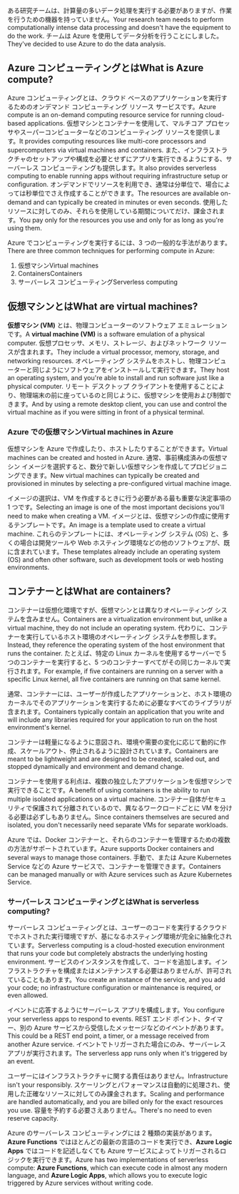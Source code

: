 <span data-ttu-id="78c6c-101">ある研究チームは、計算量の多いデータ処理を実行する必要がありますが、作業を行うための機器を持っていません。</span><span class="sxs-lookup"><span data-stu-id="78c6c-101">Your research team needs to perform computationally intense data processing and doesn't have the equipment to do the work.</span></span> <span data-ttu-id="78c6c-102">チームは Azure を使用してデータ分析を行うことにしました。</span><span class="sxs-lookup"><span data-stu-id="78c6c-102">They've decided to use Azure to do the data analysis.</span></span>

## <a name="what-is-azure-compute"></a><span data-ttu-id="78c6c-103">Azure コンピューティングとは</span><span class="sxs-lookup"><span data-stu-id="78c6c-103">What is Azure compute?</span></span>
<span data-ttu-id="78c6c-104">Azure コンピューティングとは、クラウド ベースのアプリケーションを実行するためのオンデマンド コンピューティング リソース サービスです。</span><span class="sxs-lookup"><span data-stu-id="78c6c-104">Azure compute is an on-demand computing resource service for running cloud-based applications.</span></span> <span data-ttu-id="78c6c-105">仮想マシンとコンテナーを使用して、マルチコア プロセッサやスーパーコンピューターなどのコンピューティング リソースを提供します。</span><span class="sxs-lookup"><span data-stu-id="78c6c-105">It provides computing resources like multi-core processors and supercomputers via virtual machines and containers.</span></span> <span data-ttu-id="78c6c-106">また、インフラストラクチャのセットアップや構成を必要とせずにアプリを実行できるようにする、サーバーレス コンピューティングも提供します。</span><span class="sxs-lookup"><span data-stu-id="78c6c-106">It also provides serverless computing to enable running apps without requiring infrastructure setup or configuration.</span></span> <span data-ttu-id="78c6c-107">オンデマンドでリソースを利用でき、通常は分単位で、場合によっては秒単位でさえ作成することができます。</span><span class="sxs-lookup"><span data-stu-id="78c6c-107">The resources are available on-demand and can typically be created in minutes or even seconds.</span></span> <span data-ttu-id="78c6c-108">使用したリソースに対してのみ、それらを使用している期間についてだけ、課金されます。</span><span class="sxs-lookup"><span data-stu-id="78c6c-108">You pay only for the resources you use and only for as long as you're using them.</span></span>

<span data-ttu-id="78c6c-109">Azure でコンピューティングを実行するには、3 つの一般的な手法があります。</span><span class="sxs-lookup"><span data-stu-id="78c6c-109">There are three common techniques for performing compute in Azure:</span></span>
1. <span data-ttu-id="78c6c-110">仮想マシン</span><span class="sxs-lookup"><span data-stu-id="78c6c-110">Virtual machines</span></span>
1. <span data-ttu-id="78c6c-111">Containers</span><span class="sxs-lookup"><span data-stu-id="78c6c-111">Containers</span></span>
1. <span data-ttu-id="78c6c-112">サーバーレス コンピューティング</span><span class="sxs-lookup"><span data-stu-id="78c6c-112">Serverless computing</span></span>

## <a name="what-are-virtual-machines"></a><span data-ttu-id="78c6c-113">仮想マシンとは</span><span class="sxs-lookup"><span data-stu-id="78c6c-113">What are virtual machines?</span></span>

<span data-ttu-id="78c6c-114">**仮想マシン (VM)** とは、物理コンピューターのソフトウェア エミュレーションです。</span><span class="sxs-lookup"><span data-stu-id="78c6c-114">A **virtual machine (VM)** is a software emulation of a physical computer.</span></span> <span data-ttu-id="78c6c-115">仮想プロセッサ、メモリ、ストレージ、およびネットワーク リソースが含まれます。</span><span class="sxs-lookup"><span data-stu-id="78c6c-115">They include a virtual processor, memory, storage, and networking resources.</span></span> <span data-ttu-id="78c6c-116">オペレーティング システムをホストし、物理コンピューターと同じようにソフトウェアをインストールして実行できます。</span><span class="sxs-lookup"><span data-stu-id="78c6c-116">They host an operating system, and you're able to install and run software just like a physical computer.</span></span> <span data-ttu-id="78c6c-117">リモート デスクトップ クライアントを使用することにより、物理端末の前に座っているのと同じように、仮想マシンを使用および制御できます。</span><span class="sxs-lookup"><span data-stu-id="78c6c-117">And by using a remote desktop client, you can use and control the virtual machine as if you were sitting in front of a physical terminal.</span></span>

### <a name="virtual-machines-in-azure"></a><span data-ttu-id="78c6c-118">Azure での仮想マシン</span><span class="sxs-lookup"><span data-stu-id="78c6c-118">Virtual machines in Azure</span></span>

<span data-ttu-id="78c6c-119">仮想マシンを Azure で作成したり、ホストしたりすることができます。</span><span class="sxs-lookup"><span data-stu-id="78c6c-119">Virtual machines can be created and hosted in Azure.</span></span> <span data-ttu-id="78c6c-120">通常、事前構成済みの仮想マシン イメージを選択すると、数分で新しい仮想マシンを作成してプロビジョニングできます。</span><span class="sxs-lookup"><span data-stu-id="78c6c-120">New virtual machines can typically be created and provisioned in minutes by selecting a pre-configured virtual machine image.</span></span>

<span data-ttu-id="78c6c-121">イメージの選択は、VM を作成するときに行う必要がある最も重要な決定事項の 1 つです。</span><span class="sxs-lookup"><span data-stu-id="78c6c-121">Selecting an image is one of the most important decisions you'll need to make when creating a VM.</span></span> <span data-ttu-id="78c6c-122">イメージとは、仮想マシンの作成に使用するテンプレートです。</span><span class="sxs-lookup"><span data-stu-id="78c6c-122">An image is a template used to create a virtual machine.</span></span> <span data-ttu-id="78c6c-123">これらのテンプレートには、オペレーティング システム (OS) と、多くの場合は開発ツールや Web ホスティング環境などの他のソフトウェアが、既に含まれています。</span><span class="sxs-lookup"><span data-stu-id="78c6c-123">These templates already include an operating system (OS) and often other software, such as development tools or web hosting environments.</span></span>

## <a name="what-are-containers"></a><span data-ttu-id="78c6c-124">コンテナーとは</span><span class="sxs-lookup"><span data-stu-id="78c6c-124">What are containers?</span></span>

<span data-ttu-id="78c6c-125">コンテナーは仮想化環境ですが、仮想マシンとは異なりオペレーティング システムを含みません。</span><span class="sxs-lookup"><span data-stu-id="78c6c-125">Containers are a virtualization environment but, unlike a virtual machine, they do not include an operating system.</span></span> <span data-ttu-id="78c6c-126">代わりに、コンテナーを実行しているホスト環境のオペレーティング システムを参照します。</span><span class="sxs-lookup"><span data-stu-id="78c6c-126">Instead, they reference the operating system of the host environment that runs the container.</span></span> <span data-ttu-id="78c6c-127">たとえば、特定の Linux カーネルを使用するサーバーで 5 つのコンテナーを実行すると、5 つのコンテナーすべてがその同じカーネルで実行されます。</span><span class="sxs-lookup"><span data-stu-id="78c6c-127">For example, if five containers are running on a server with a specific Linux kernel, all five containers are running on that same kernel.</span></span> 

<span data-ttu-id="78c6c-128">通常、コンテナーには、ユーザーが作成したアプリケーションと、ホスト環境のカーネルでそのアプリケーションを実行するために必要なすべてのライブラリが含まれます。</span><span class="sxs-lookup"><span data-stu-id="78c6c-128">Containers typically contain an application that you write and will include any libraries required for your application to run on the host environment's kernel.</span></span> 

<span data-ttu-id="78c6c-129">コンテナーは軽量になるように意図され、環境や需要の変化に応じて動的に作成、スケールアウト、停止されるように設計されています。</span><span class="sxs-lookup"><span data-stu-id="78c6c-129">Containers are meant to be lightweight and are designed to be created, scaled out, and stopped dynamically and environment and demand change.</span></span>

<span data-ttu-id="78c6c-130">コンテナーを使用する利点は、複数の独立したアプリケーションを仮想マシンで実行できることです。</span><span class="sxs-lookup"><span data-stu-id="78c6c-130">A benefit of using containers is the ability to run multiple isolated applications on a virtual machine.</span></span> <span data-ttu-id="78c6c-131">コンテナー自体がセキュリティで保護されて分離されているので、異なるワークロードごとに VM を分ける必要は必ずしもありません。</span><span class="sxs-lookup"><span data-stu-id="78c6c-131">Since containers themselves are secured and isolated, you don't necessarily need separate VMs for separate workloads.</span></span>

<span data-ttu-id="78c6c-132">Azure では、Docker コンテナーと、それらのコンテナーを管理するための複数の方法がサポートされています。</span><span class="sxs-lookup"><span data-stu-id="78c6c-132">Azure supports Docker containers and several ways to manage those containers.</span></span> <span data-ttu-id="78c6c-133">手動で、または Azure Kubernetes Service などの Azure サービスで、コンテナーを管理できます。</span><span class="sxs-lookup"><span data-stu-id="78c6c-133">Containers can be managed manually or with Azure services such as Azure Kubernetes Service.</span></span>

### <a name="what-is-serverless-computing"></a><span data-ttu-id="78c6c-134">サーバーレス コンピューティングとは</span><span class="sxs-lookup"><span data-stu-id="78c6c-134">What is serverless computing?</span></span>

<span data-ttu-id="78c6c-135">サーバーレス コンピューティングとは、ユーザーのコードを実行するクラウドでホストされた実行環境ですが、基になるホスティング環境が完全に抽象化されています。</span><span class="sxs-lookup"><span data-stu-id="78c6c-135">Serverless computing is a cloud-hosted execution environment that runs your code but completely abstracts the underlying hosting environment.</span></span> <span data-ttu-id="78c6c-136">サービスのインスタンスを作成して、コードを追加します。インフラストラクチャを構成またはメンテナンスする必要はありませんが、許可されていることもあります。</span><span class="sxs-lookup"><span data-stu-id="78c6c-136">You create an instance of the service, and you add your code; no infrastructure configuration or maintenance is required, or even allowed.</span></span>

<span data-ttu-id="78c6c-137">イベントに応答するようにサーバーレス アプリを構成します。</span><span class="sxs-lookup"><span data-stu-id="78c6c-137">You configure your serverless apps to respond to events.</span></span> <span data-ttu-id="78c6c-138">REST エンド ポイント、タイマー、別の Azure サービスから受信したメッセージなどのイベントがあります。</span><span class="sxs-lookup"><span data-stu-id="78c6c-138">This could be a REST end point, a timer, or a message received from another Azure service.</span></span> <span data-ttu-id="78c6c-139">イベントでトリガーされた場合にのみ、サーバーレス アプリが実行されます。</span><span class="sxs-lookup"><span data-stu-id="78c6c-139">The serverless app runs only when it's triggered by an event.</span></span> 

<span data-ttu-id="78c6c-140">ユーザーにはインフラストラクチャに関する責任はありません。</span><span class="sxs-lookup"><span data-stu-id="78c6c-140">Infrastructure isn't your responsibly.</span></span> <span data-ttu-id="78c6c-141">スケーリングとパフォーマンスは自動的に処理され、使用した正確なリソースに対してのみ課金されます。</span><span class="sxs-lookup"><span data-stu-id="78c6c-141">Scaling and performance are handled automatically, and you are billed only for the exact resources you use.</span></span> <span data-ttu-id="78c6c-142">容量を予約する必要さえありません。</span><span class="sxs-lookup"><span data-stu-id="78c6c-142">There's no need to even reserve capacity.</span></span>

<span data-ttu-id="78c6c-143">Azure のサーバーレス コンピューティングには 2 種類の実装があります。**Azure Functions** ではほとんどの最新の言語のコードを実行でき、**Azure Logic Apps** ではコードを記述しなくても Azure サービスによってトリガーされるロジックを実行できます。</span><span class="sxs-lookup"><span data-stu-id="78c6c-143">Azure has two implementations of serverless compute: **Azure Functions**, which can execute code in almost any modern language, and **Azure Logic Apps**, which allows you to execute logic triggered by Azure services without writing code.</span></span>
